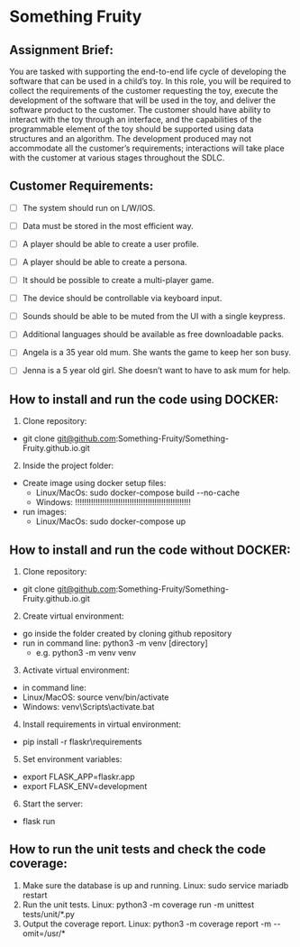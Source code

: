 # Something Fruity

## Assignment Brief:
You are tasked with supporting the end-to-end life cycle of developing the software that can be used in a child’s toy. 
In this role, you will be required to collect the requirements of the customer requesting the toy, execute the 
development of the software that will be used in the toy, and deliver the software product to the customer. 
The customer should have ability to interact with the toy through an interface, and the capabilities of the 
programmable element of the toy should be supported using data structures and an algorithm. The development 
produced may not accommodate all the customer’s requirements; interactions will take place with the customer at 
various stages throughout the SDLC. 

## Customer Requirements:  
- [ ] The system should run on L/W/IOS.  
- [ ] Data must be stored in the most efficient way.

- [ ] A player should be able to create a user profile.  
- [ ] A player should be able to create a persona.   
- [ ] It should be possible to create a multi-player game.

- [ ] The device should be controllable via keyboard input.  
- [ ] Sounds should be able to be muted from the UI with a single keypress.  
- [ ] Additional languages should be available as free downloadable packs.

- [ ] Angela is a 35 year old mum. She wants the game to keep her son busy.  
- [ ] Jenna is a 5 year old girl. She doesn’t want to have to ask mum for help.

## How to install and run the code using DOCKER:

1. Clone repository:
 - git clone git@github.com:Something-Fruity/Something-Fruity.github.io.git
2. Inside the project folder:
 - Create image using docker setup files:
   - Linux/MacOs: sudo docker-compose build --no-cache
   - Windows: !!!!!!!!!!!!!!!!!!!!!!!!!!!!!!!!!!!!!!!!!!!!!!!!!!!
 - run images: 
   - Linux/MacOs: sudo docker-compose up
<!---  - Linux/MacOs: sudo docker run -p 5000:5000 something-fruitygithubio_flask-app -->


## How to install and run the code without DOCKER:

1. Clone repository:
 - git clone git@github.com:Something-Fruity/Something-Fruity.github.io.git
2. Create virtual environment:
 - go inside the folder created by cloning github repository
 - run in command line: python3 -m venv [directory]
   - e.g. python3 -m venv venv
3. Activate virtual environment:
 - in command line: 
  - Linux/MacOS: source venv/bin/activate
  - Windows: venv\Scripts\activate.bat
4. Install requirements in virtual environment:
 - pip install -r flaskr\requirements
5. Set environment variables:
 - export FLASK_APP=flaskr.app
 - export FLASK_ENV=development
6. Start the server:
 - flask run


## How to run the unit tests and check the code coverage:

1. Make sure the database is up and running.
   Linux:  sudo service mariadb restart
2. Run the unit tests.
   Linux:  python3 -m coverage run -m unittest tests/unit/*.py
3. Output the coverage report.
   Linux:  python3 -m coverage report -m --omit=/usr/* 
